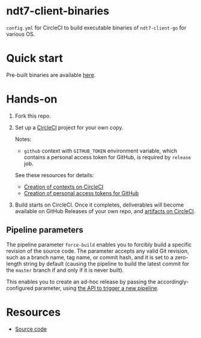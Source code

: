 # ndt7-client-binaries

`config.yml` for CircleCI to build executable binaries of `ndt7-client-go` for various OS.

# Quick start

Pre-built binaries are available [here](https://github.com/makotom/ndt7-client-binaries/releases).

# Hands-on

1.  Fork this repo.

2.  Set up a [CircleCI](https://circleci.com/) project for your own copy.

    Notes:

    - `github` context with `GITHUB_TOKEN` environment variable, which contains a personal access token for GitHub, is required by `release` job.

    See these resources for details:

    - [Creation of contexts on CircleCI](https://circleci.com/docs/2.0/contexts/#creating-and-using-a-context)
    - [Creation of personal access tokens for GitHub](https://help.github.com/en/github/authenticating-to-github/creating-a-personal-access-token-for-the-command-line#creating-a-token)

3.  Build starts on CircleCI. Once it completes, deliverables will become available on GitHub Releases of your own repo, and [artifacts on CircleCI](https://circleci.com/docs/2.0/artifacts/).

## Pipeline parameters

The pipeline parameter `force-build` enables you to forcibly build a specific revision of the source code.
The parameter accepts any valid Git revision, such as a branch name, tag name, or commit hash, and it is set to a zero-length string by default (causing the pipeline to build the latest commit for the `master` branch if and only if it is never built).

This enables you to create an ad-hoc release by passing the accordingly-configured parameter, using [the API to trigger a new pipeline](https://circleci.com/docs/api/v2/#operation/triggerPipeline).

# Resources

- [Source code](https://github.com/m-lab/ndt7-client-go)
